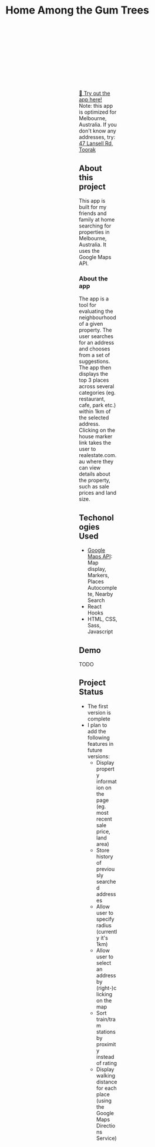 <h1 align="left">
Home Among the Gum Trees
</h1>
<div style="margin: 200px;">
  
[🔗 Try out the app here!](https://home-among-the-gum-trees.vercel.app/)  
Note: this app is optimized for Melbourne, Australia. If you don't know any addresses, try: [47 Lansell Rd, Toorak](https://www.abc.net.au/news/2021-10-14/toorak-mansion-house-sale-auction-record-melbourne/100538138)
  
## About this project
This app is built for my friends and family at home searching for properties in Melbourne, Australia. It uses the Google Maps API.

### About the app
The app is a tool for evaluating the neighbourhood of a given property. The user searches for an address and chooses from a set of suggestions. The app then displays the top 3 places across several categories (eg. restaurant, cafe, park etc.) within 1km of the selected address. Clicking on the house marker link takes the user to realestate.com.au where they can view details about the property, such as sale prices and land size.
  
## Techonologies Used
- [Google Maps API](https://developers.google.com/maps/documentation/javascript): Map display, Markers, Places Autocomplete, Nearby Search
- React Hooks
- HTML, CSS, Sass, Javascript
  
## Demo
TODO
  
## Project Status
- The first version is complete
- I plan to add the following features in future versions:
    - Display property information on the page (eg. most recent sale price, land area)
    - Store history of previously searched addresses
    - Allow user to specify radius (currently it's 1km)
    - Allow user to select an address by (right-)clicking on the map
    - Sort train/tram stations by proximity instead of rating
    - Display walking distance for each place (using the Google Maps Directions Service)
 
